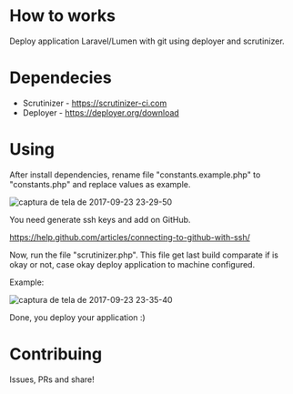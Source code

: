 # How to works

Deploy application Laravel/Lumen with git using deployer and scrutinizer.

# Dependecies

  - Scrutinizer - https://scrutinizer-ci.com
  - Deployer - https://deployer.org/download
  
# Using

After install dependencies, rename file "constants.example.php" to "constants.php" and replace values as example.

![captura de tela de 2017-09-23 23-29-50](https://user-images.githubusercontent.com/7466894/30778902-2e229d76-a0b7-11e7-943e-571f5cefbf31.png)

You need generate ssh keys and add on GitHub.

https://help.github.com/articles/connecting-to-github-with-ssh/

Now, run the file "scrutinizer.php". This file get last build comparate if is okay or not, case okay deploy application to machine configured. 

Example:

![captura de tela de 2017-09-23 23-35-40](https://user-images.githubusercontent.com/7466894/30778921-f3f4b7be-a0b7-11e7-8fb0-b26613fa988d.png)

Done, you deploy your application :) 

# Contribuing

Issues, PRs and share! 
